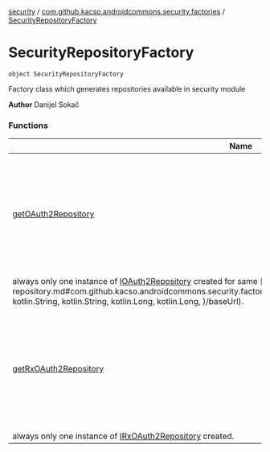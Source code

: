 [security](../../index.md) / [com.github.kacso.androidcommons.security.factories](../index.md) / [SecurityRepositoryFactory](.)

# SecurityRepositoryFactory

`object SecurityRepositoryFactory`

Factory class which generates repositories available in security module

**Author**
Danijel Sokač

### Functions

| Name | Summary |
|---|---|
| [getOAuth2Repository](get-o-auth2-repository.md) | `fun getOAuth2Repository(context: <ERROR CLASS>, baseUrl: String, authorizationKey: String, connectionTimeoutSecs: Long = CONNECT_TIMEOUT_SECS, readTimeoutSecs: Long = READ_TIMEOUT_SECS, networkExceptionInterceptor: <ERROR CLASS>? = null): `[`IOAuth2Repository`](../../com.github.kacso.androidcommons.security.repositories/-i-o-auth2-repository/index.md)<br>Obtain instance of [IOAuth2Repository](../../com.github.kacso.androidcommons.security.repositories/-i-o-auth2-repository/index.md). This method will ensure that there is
always only one instance of [IOAuth2Repository](../../com.github.kacso.androidcommons.security.repositories/-i-o-auth2-repository/index.md) created for same [baseUrl](get-o-auth2-repository.md#com.github.kacso.androidcommons.security.factories.SecurityRepositoryFactory$getOAuth2Repository(, kotlin.String, kotlin.String, kotlin.Long, kotlin.Long, )/baseUrl). |
| [getRxOAuth2Repository](get-rx-o-auth2-repository.md) | `fun getRxOAuth2Repository(context: <ERROR CLASS>, baseUrl: String, authorizationKey: String, connectionTimeoutSecs: Long = CONNECT_TIMEOUT_SECS, readTimeoutSecs: Long = READ_TIMEOUT_SECS, networkExceptionInterceptor: <ERROR CLASS>? = null): `[`IRxOAuth2Repository`](../../com.github.kacso.androidcommons.security.repositories/-i-rx-o-auth2-repository/index.md)<br>Obtain instance of [IRxOAuth2Repository](../../com.github.kacso.androidcommons.security.repositories/-i-rx-o-auth2-repository/index.md). This method will ensure that there is
always only one instance of [IRxOAuth2Repository](../../com.github.kacso.androidcommons.security.repositories/-i-rx-o-auth2-repository/index.md) created. |
